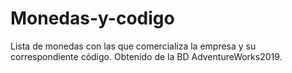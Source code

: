 # Monedas-y-codigo
Lista de monedas con las que comercializa la empresa y su correspondiente código. Obtenido de la BD AdventureWorks2019.
